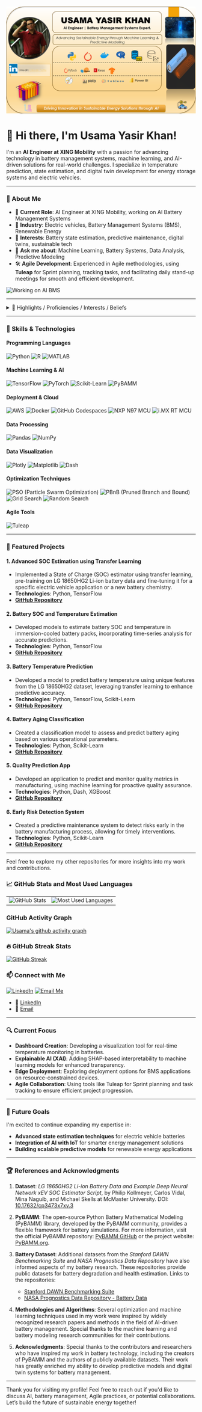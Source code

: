 <!-- Profile Header Image -->
![Header Image](images/profile.png) 

# 👋 Hi there, I'm Usama Yasir Khan!
I'm an **AI Engineer at XING Mobility** with a passion for advancing technology in battery management systems, machine learning, and AI-driven solutions for real-world challenges. I specialize in temperature prediction, state estimation, and digital twin development for energy storage systems and electric vehicles.

---

### 💼 About Me
- 🔭 **Current Role**: AI Engineer at XING Mobility, working on AI Battery Management Systems
- 🚗 **Industry**: Electric vehicles, Battery Management Systems (BMS), Renewable Energy
- 🌱 **Interests**: Battery state estimation, predictive maintenance, digital twins, sustainable tech
- 💬 **Ask me about**: Machine Learning, Battery Systems, Data Analysis, Predictive Modeling
- 🛠️ **Agile Development**: Experienced in Agile methodologies, using **Tuleap** for Sprint planning, tracking tasks, and facilitating daily stand-up meetings for smooth and efficient development.

![Working on AI BMS](https://media.giphy.com/media/Ll22OhMLAlVDb8UQWe/giphy.gif)

---

<details>
  <summary>🔽 Highlights / Proficiencies / Interests / Beliefs</summary>
  
  ### Highlights
  - Extensive experience in AI and machine learning for battery management systems.
  - Proven expertise in developing predictive models for temperature and state estimation.

  ### Proficiencies
  - **Programming Languages**: Python, MATLAB
  - **Frameworks**: TensorFlow, PyTorch, Scikit-Learn
  - **Deployment**: AWS Cloud, NXP N97 MCU, i.MX RT MCU

  ### Interests
  - Battery state estimation, digital twins, renewable energy, and sustainable tech.

  ### Beliefs
  - Passionate about advancing technology for a sustainable future.
  - Believes in leveraging AI to create practical, real-world solutions.

</details>

---

### 🚀 Skills & Technologies

#### Programming Languages
![Python](https://img.shields.io/badge/-Python-3776AB?style=for-the-badge&logo=python&logoColor=white)
![R](https://img.shields.io/badge/-R-276DC3?style=for-the-badge&logo=r&logoColor=white)
![MATLAB](https://img.shields.io/badge/-MATLAB-0076A8?style=for-the-badge&logo=mathworks&logoColor=white)

#### Machine Learning & AI
![TensorFlow](https://img.shields.io/badge/-TensorFlow-FF6F00?style=for-the-badge&logo=tensorflow&logoColor=white)
![PyTorch](https://img.shields.io/badge/-PyTorch-EE4C2C?style=for-the-badge&logo=pytorch&logoColor=white)
![Scikit-Learn](https://img.shields.io/badge/-Scikit--Learn-F7931E?style=for-the-badge&logo=scikit-learn&logoColor=white)
![PyBAMM](https://img.shields.io/badge/-PyBAMM-4B8BBE?style=for-the-badge&logo=python&logoColor=white)

#### Deployment & Cloud
![AWS](https://img.shields.io/badge/-AWS-232F3E?style=for-the-badge&logo=amazon-aws&logoColor=white)
![Docker](https://img.shields.io/badge/-Docker-2496ED?style=for-the-badge&logo=docker&logoColor=white)
![GitHub Codespaces](https://img.shields.io/badge/-GitHub%20Codespaces-181717?style=for-the-badge&logo=github&logoColor=white)
![NXP N97 MCU](https://img.shields.io/badge/-NXP%20N97%20MCU-FF6C00?style=for-the-badge)
![i.MX RT MCU](https://img.shields.io/badge/-i.MX%20RT%20MCU-FF4500?style=for-the-badge)

#### Data Processing
![Pandas](https://img.shields.io/badge/-Pandas-150458?style=for-the-badge&logo=pandas&logoColor=white)
![NumPy](https://img.shields.io/badge/-NumPy-013243?style=for-the-badge&logo=numpy&logoColor=white)

#### Data Visualization
![Plotly](https://img.shields.io/badge/-Plotly-3F4F75?style=for-the-badge&logo=plotly&logoColor=white)
![Matplotlib](https://img.shields.io/badge/-Matplotlib-11557C?style=for-the-badge&logo=python&logoColor=white)
![Dash](https://img.shields.io/badge/-Dash-00A4E4?style=for-the-badge&logo=plotly&logoColor=white)

#### Optimization Techniques
![PSO (Particle Swarm Optimization)](https://img.shields.io/badge/-PSO-008000?style=for-the-badge)
![PBnB (Pruned Branch and Bound)](https://img.shields.io/badge/-PBnB-00BFFF?style=for-the-badge)
![Grid Search](https://img.shields.io/badge/-Grid%20Search-9ACD32?style=for-the-badge)
![Random Search](https://img.shields.io/badge/-Random%20Search-FFA500?style=for-the-badge)

#### Agile Tools
![Tuleap](https://img.shields.io/badge/-Tuleap-3A9BDC?style=for-the-badge)

---

### 🌟 Featured Projects

#### 1. **Advanced SOC Estimation using Transfer Learning**
   - Implemented a State of Charge (SOC) estimator using transfer learning, pre-training on LG 18650HG2 Li-ion battery data and fine-tuning it for a specific electric vehicle application or a new battery chemistry.
   - **Technologies**: Python, TensorFlow
   - **[GitHub Repository](https://github.com/yasirusama61/Advanced-SOC-Estimation-using-Transfer-Learning)**

#### 2. **Battery SOC and Temperature Estimation**
   - Developed models to estimate battery SOC and temperature in immersion-cooled battery packs, incorporating time-series analysis for accurate predictions.
   - **Technologies**: Python, TensorFlow
   - **[GitHub Repository](https://github.com/yasirusama61/Battery_SOC_Temp_Estimation)**

#### 3. **Battery Temperature Prediction**
   - Developed a model to predict battery temperature using unique features from the LG 18650HG2 dataset, leveraging transfer learning to enhance predictive accuracy.
   - **Technologies**: Python, TensorFlow, Scikit-Learn
   - **[GitHub Repository](https://github.com/yasirusama61/Battery-Temperature-Prediction)**

#### 4. **Battery Aging Classification**
   - Created a classification model to assess and predict battery aging based on various operational parameters.
   - **Technologies**: Python, Scikit-Learn
   - **[GitHub Repository](https://github.com/yasirusama61/battery-aging-classification)**

#### 5. **Quality Prediction App**
   - Developed an application to predict and monitor quality metrics in manufacturing, using machine learning for proactive quality assurance.
   - **Technologies**: Python, Dash, XGBoost
   - **[GitHub Repository](https://github.com/yasirusama61/Quality_APP)**

#### 6. **Early Risk Detection System**
   - Created a predictive maintenance system to detect risks early in the battery manufacturing process, allowing for timely interventions.
   - **Technologies**: Python, Scikit-Learn
   - **[GitHub Repository](https://github.com/yasirusama61/early-risk-detection)**

---

Feel free to explore my other repositories for more insights into my work and contributions.

### 📈 GitHub Stats and Most Used Languages

<table>
  <tr>
    <td>
      <img src="https://github-readme-stats.vercel.app/api?username=yasirusama61&show_icons=true&theme=radical" alt="GitHub Stats" />
    </td>
    <td>
      <img src="https://github-readme-stats.vercel.app/api/top-langs/?username=yasirusama61&layout=compact&theme=radical" alt="Most Used Languages" />
    </td>
  </tr>
</table>


### GitHub Activity Graph
[![Usama's github activity graph](https://github-readme-activity-graph.vercel.app/graph?username=yasirusama61&theme=dracula)](https://github.com/yasirusama61/github-readme-activity-graph)

### 🔥 GitHub Streak Stats
[![GitHub Streak](https://streak-stats.demolab.com?user=yasirusama61&theme=orange-punch&hide_border=true)](https://github.com/denvercoder1/github-readme-streak-stats)

### 📫 Connect with Me
[![LinkedIn](https://img.shields.io/badge/-LinkedIn-blue?style=for-the-badge&logo=linkedin&logoColor=white)](https://www.linkedin.com/in/usama-yasir-khan-856803173/)
[![Email Me](https://img.shields.io/badge/-Email-blue?style=for-the-badge&logo=gmail&logoColor=white)](mailto:yasirusama61@gmail.com)

- 💼 [LinkedIn](https://www.linkedin.com/in/usama-yasir-khan-856803173/)
- 📧 [Email](mailto:yasirusama61@gmail.com)

---

### 🔍 Current Focus
- **Dashboard Creation**: Developing a visualization tool for real-time temperature monitoring in batteries.
- **Explainable AI (XAI)**: Adding SHAP-based interpretability to machine learning models for enhanced transparency.
- **Edge Deployment**: Exploring deployment options for BMS applications on resource-constrained devices.
- **Agile Collaboration**: Using tools like Tuleap for Sprint planning and task tracking to ensure efficient project progression.

---

### 🌱 Future Goals
I'm excited to continue expanding my expertise in:
- **Advanced state estimation techniques** for electric vehicle batteries
- **Integration of AI with IoT** for smarter energy management solutions
- **Building scalable predictive models** for renewable energy applications

---

### 🏆 References and Acknowledgments

1. **Dataset**: *LG 18650HG2 Li-ion Battery Data and Example Deep Neural Network xEV SOC Estimator Script*, by Philip Kollmeyer, Carlos Vidal, Mina Naguib, and Michael Skells at McMaster University. DOI: [10.17632/cp3473x7xv.3](https://doi.org/10.17632/cp3473x7xv.3)

2. **PyBAMM**: The open-source Python Battery Mathematical Modeling (PyBAMM) library, developed by the PyBAMM community, provides a flexible framework for battery simulations. For more information, visit the official PyBAMM repository: [PyBAMM GitHub](https://github.com/pybamm-team/PyBaMM) or the project website: [PyBAMM.org](https://www.pybamm.org/).

3. **Battery Dataset**: Additional datasets from the *Stanford DAWN Benchmarking Suite* and *NASA Prognostics Data Repository* have also informed aspects of my battery research. These repositories provide public datasets for battery degradation and health estimation. Links to the repositories:
   - [Stanford DAWN Benchmarking Suite](https://dawn.cs.stanford.edu/benchmark/)
   - [NASA Prognostics Data Repository - Battery Data](https://www.nasa.gov/content/prognostics-data-repository)

4. **Methodologies and Algorithms**: Several optimization and machine learning techniques used in my work were inspired by widely recognized research papers and methods in the field of AI-driven battery management. Special thanks to the machine learning and battery modeling research communities for their contributions.

5. **Acknowledgments**: Special thanks to the contributors and researchers who have inspired my work in battery technology, including the creators of PyBAMM and the authors of publicly available datasets. Their work has greatly enriched my ability to develop predictive models and digital twin systems for battery management.

---

Thank you for visiting my profile! Feel free to reach out if you'd like to discuss AI, battery management, Agile practices, or potential collaborations. Let’s build the future of sustainable energy together!
